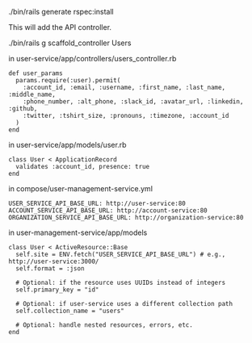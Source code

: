 ./bin/rails generate rspec:install

This will add the API controller.

./bin/rails g scaffold_controller Users

in user-service/app/controllers/users_controller.rb

    def user_params
      params.require(:user).permit(
        :account_id, :email, :username, :first_name, :last_name, :middle_name,
        :phone_number, :alt_phone, :slack_id, :avatar_url, :linkedin, :github,
        :twitter, :tshirt_size, :pronouns, :timezone, :account_id
      )
    end

in user-service/app/models/user.rb

    class User < ApplicationRecord
      validates :account_id, presence: true
    end

in compose/user-management-service.yml

    USER_SERVICE_API_BASE_URL: http://user-service:80
    ACCOUNT_SERVICE_API_BASE_URL: http://account-service:80
    ORGANIZATION_SERVICE_API_BASE_URL: http://organization-service:80

in user-management-service/app/models

    class User < ActiveResource::Base
      self.site = ENV.fetch("USER_SERVICE_API_BASE_URL") # e.g., http://user-service:3000/
      self.format = :json

      # Optional: if the resource uses UUIDs instead of integers
      self.primary_key = "id"

      # Optional: if user-service uses a different collection path
      self.collection_name = "users"

      # Optional: handle nested resources, errors, etc.
    end
